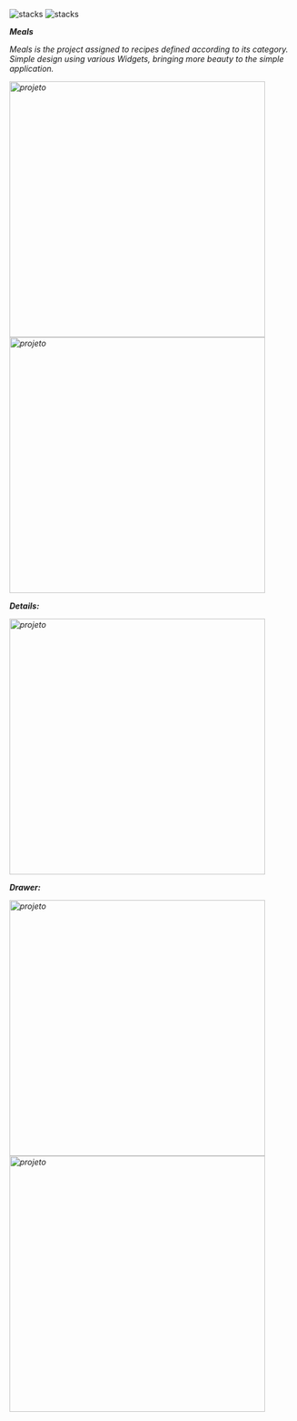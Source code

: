 ![stacks](https://img.shields.io/badge/Flutter-1.22.2-informational) ![stacks](https://img.shields.io/badge/Dart-2.10.2-informational)  


<i><b>Meals</b></em>

Meals is the project assigned to recipes defined according to its category. Simple design using various Widgets, bringing more beauty to the simple application.

<img height="450" align="center" src="https://imgur.com/34H1zdR.jpeg" alt="projeto"/>  <img height="450" align="center" src="https://imgur.com/9LIpTNn.jpeg" alt="projeto"/> 


<i><b>Details: </b></em>                                                                         
 
<img height="450" align="center" src="https://imgur.com/iHBeSND.jpeg" alt="projeto"/>           







 <i><b> Drawer: </b></em>
 
 
 <img height="450" align="center" src="https://imgur.com/E9625S1.jpeg" alt="projeto"/>


 <img height="450" align="center" src="https://imgur.com/kgXdVDN.jpeg" alt="projeto"/>









